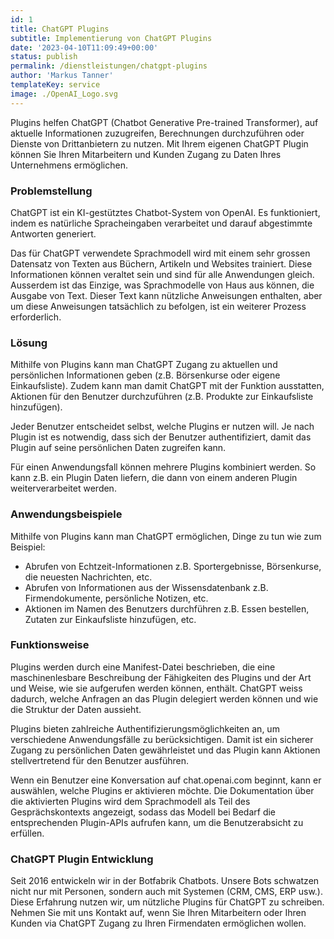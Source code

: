 ```yaml
---
id: 1
title: ChatGPT Plugins
subtitle: Implementierung von ChatGPT Plugins
date: '2023-04-10T11:09:49+00:00'
status: publish
permalink: /dienstleistungen/chatgpt-plugins
author: 'Markus Tanner'
templateKey: service
image: ./OpenAI_Logo.svg
---
```


Plugins helfen ChatGPT (Chatbot Generative Pre-trained Transformer), auf aktuelle Informationen zuzugreifen, Berechnungen durchzuführen oder Dienste von Drittanbietern zu nutzen. Mit Ihrem eigenen ChatGPT Plugin können Sie Ihren Mitarbeitern und Kunden Zugang zu Daten Ihres Unternehmens ermöglichen.

### Problemstellung

ChatGPT ist ein KI-gestütztes Chatbot-System von OpenAI. Es funktioniert, indem es natürliche Spracheingaben verarbeitet und darauf abgestimmte Antworten generiert.

Das für ChatGPT verwendete Sprachmodell wird mit einem sehr grossen Datensatz von Texten aus Büchern, Artikeln und Websites trainiert. Diese Informationen können veraltet sein und sind für alle Anwendungen gleich. Ausserdem ist das Einzige, was Sprachmodelle von Haus aus können, die Ausgabe von Text. Dieser Text kann nützliche Anweisungen enthalten, aber um diese Anweisungen tatsächlich zu befolgen, ist ein weiterer Prozess erforderlich.

### Lösung

Mithilfe von Plugins kann man ChatGPT Zugang zu aktuellen und persönlichen Informationen geben (z.B. Börsenkurse oder eigene Einkaufsliste). Zudem kann man damit ChatGPT mit der Funktion ausstatten, Aktionen für den Benutzer durchzuführen (z.B. Produkte zur Einkaufsliste hinzufügen).

Jeder Benutzer entscheidet selbst, welche Plugins er nutzen will. Je nach Plugin ist es notwendig, dass sich der Benutzer authentifiziert, damit das Plugin auf seine persönlichen Daten zugreifen kann.

Für einen Anwendungsfall können mehrere Plugins kombiniert werden. So kann z.B. ein Plugin Daten liefern, die dann von einem anderen Plugin weiterverarbeitet werden.

### Anwendungsbeispiele

Mithilfe von Plugins kann man ChatGPT ermöglichen, Dinge zu tun wie zum Beispiel:

- Abrufen von Echtzeit-Informationen
  z.B. Sportergebnisse, Börsenkurse, die neuesten Nachrichten, etc.
- Abrufen von Informationen aus der Wissensdatenbank
  z.B. Firmendokumente, persönliche Notizen, etc.
- Aktionen im Namen des Benutzers durchführen
  z.B. Essen bestellen, Zutaten zur Einkaufsliste hinzufügen, etc.

### Funktionsweise

Plugins werden durch eine Manifest-Datei beschrieben, die eine maschinenlesbare Beschreibung der Fähigkeiten des Plugins und der Art und Weise, wie sie aufgerufen werden können, enthält. ChatGPT weiss dadurch, welche Anfragen an das Plugin delegiert werden können und wie die Struktur der Daten aussieht.

Plugins bieten zahlreiche Authentifizierungsmöglichkeiten an, um verschiedene Anwendungsfälle zu berücksichtigen. Damit ist ein sicherer Zugang zu persönlichen Daten gewährleistet und das Plugin kann Aktionen stellvertretend für den Benutzer ausführen.

Wenn ein Benutzer eine Konversation auf chat.openai.com beginnt, kann er auswählen, welche Plugins er aktivieren möchte. Die Dokumentation über die aktivierten Plugins wird dem Sprachmodell als Teil des Gesprächskontexts angezeigt, sodass das Modell bei Bedarf die entsprechenden Plugin-APIs aufrufen kann, um die Benutzerabsicht zu erfüllen.

### ChatGPT Plugin Entwicklung

Seit 2016 entwickeln wir in der Botfabrik Chatbots. Unsere Bots schwatzen nicht nur mit Personen, sondern auch mit Systemen (CRM, CMS, ERP usw.). Diese Erfahrung nutzen wir, um nützliche Plugins für ChatGPT zu schreiben. Nehmen Sie mit uns Kontakt auf, wenn Sie Ihren Mitarbeitern oder Ihren Kunden via ChatGPT Zugang zu Ihren Firmendaten ermöglichen wollen.
